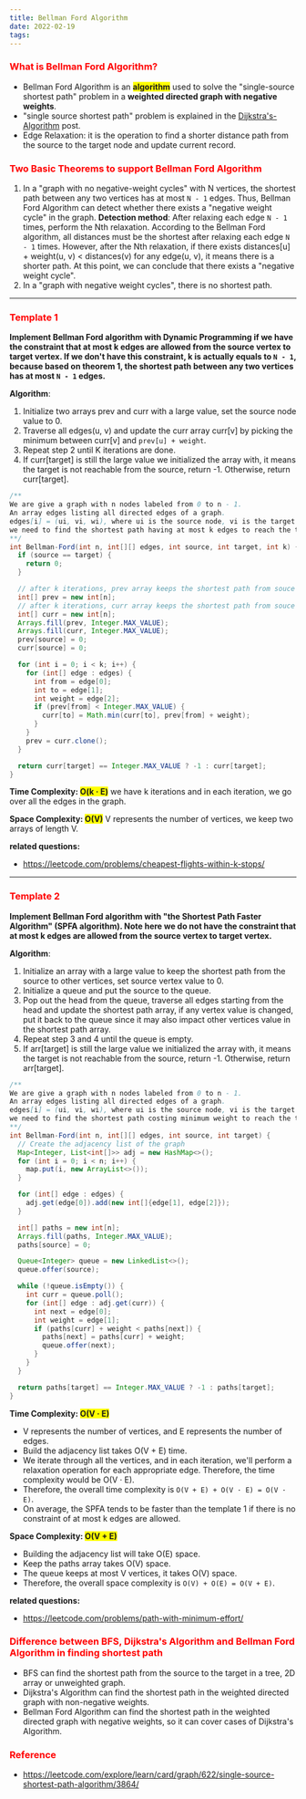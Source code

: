 ```yaml
---
title: Bellman Ford Algorithm
date: 2022-02-19
tags:
---
```


### <span style="color:red">What is Bellman Ford Algorithm?</span>

- Bellman Ford Algorithm is an <span style="background-color:yellow">**algorithm**</span> used to solve the "single-source shortest path" problem in a **weighted directed graph with negative weights**.
- "single source shortest path" problem is explained in the [Dijkstra's-Algorithm](../Dijkstra's-Algorithm/) post.
- Edge Relaxation: it is the operation to find a shorter distance path from the source to the target node and update current record.

### <span style="color:red">Two Basic Theorems to support Bellman Ford Algorithm</span>

1. In a "graph with no negative-weight cycles" with N vertices, the shortest path between any two vertices has at most `N - 1` edges. Thus, Bellman Ford Algorithm can detect whether there exists a "negative weight cycle" in the graph.
   **Detection method**: After relaxing each edge `N - 1` times, perform the Nth relaxation. According to the Bellman Ford algorithm, all distances must be the shortest after relaxing each edge `N - 1` times. However, after the Nth relaxation, if there exists distances[u] + weight(u, v) < distances(v) for any edge(u, v), it means there is a shorter path. At this point, we can conclude that there exists a "negative weight cycle".
2. In a "graph with negative weight cycles", there is no shortest path.

---

### <span style="color:red">Template 1</span>

**Implement Bellman Ford algorithm with Dynamic Programming if we have the constraint that at most k edges are allowed from the source vertex to target vertex. If we don't have this constraint, k is actually equals to `N - 1`, because based on theorem 1, the shortest path between any two vertices has at most `N - 1` edges.**

**Algorithm**:

1.  Initialize two arrays prev and curr with a large value, set the source node value to 0.
2.  Traverse all edges(u, v) and update the curr array curr[v] by picking the minimum between curr[v] and `prev[u] + weight`.
3.  Repeat step 2 until K iterations are done.
4.  If curr[target] is still the large value we initialized the array with, it means the target is not reachable from the source, return -1. Otherwise, return curr[target].

```java
/**
We are give a graph with n nodes labeled from 0 to n - 1.
An array edges listing all directed edges of a graph.
edges[i] = (ui, vi, wi), where ui is the source node, vi is the target node, wi is the weight it takes from ui to vi.
we need to find the shortest path having at most k edges to reach the target node from the source node.
**/
int Bellman-Ford(int n, int[][] edges, int source, int target, int k) {
  if (source == target) {
    return 0;
  }

  // after k iterations, prev array keeps the shortest path from souce to any vertices if at most k - 1 edges are allowed
  int[] prev = new int[n];
  // after k iterations, curr array keeps the shortest path from souce to any vertices if at most k edges are allowed
  int[] curr = new int[n];
  Arrays.fill(prev, Integer.MAX_VALUE);
  Arrays.fill(curr, Integer.MAX_VALUE);
  prev[source] = 0;
  curr[source] = 0;

  for (int i = 0; i < k; i++) {
    for (int[] edge : edges) {
      int from = edge[0];
      int to = edge[1];
      int weight = edge[2];
      if (prev[from] < Integer.MAX_VALUE) {
        curr[to] = Math.min(curr[to], prev[from] + weight);
      }
    }
    prev = curr.clone();
  }

  return curr[target] == Integer.MAX_VALUE ? -1 : curr[target];
}
```

**Time Complexity: <span style="background-color:yellow">O(k · E)</span>**
we have k iterations and in each iteration, we go over all the edges in the graph.

**Space Complexity: <span style="background-color:yellow">O(V)</span>**
V represents the number of vertices, we keep two arrays of length V.

**related questions:**

- https://leetcode.com/problems/cheapest-flights-within-k-stops/

---

### <span style="color:red">Template 2</span>

**Implement Bellman Ford algorithm with "the Shortest Path Faster Algorithm" (SPFA algorithm). Note here we do not have the constraint that at most k edges are allowed from the source vertex to target vertex.**

**Algorithm**:

1.  Initialize an array with a large value to keep the shortest path from the source to other vertices, set source vertex value to 0.
2.  Initialize a queue and put the source to the queue.
3.  Pop out the head from the queue, traverse all edges starting from the head and update the shortest path array, if any vertex value is changed, put it back to the queue since it may also impact other vertices value in the shortest path array.
4.  Repeat step 3 and 4 until the queue is empty.
5.  If arr[target] is still the large value we initialized the array with, it means the target is not reachable from the source, return -1. Otherwise, return arr[target].

```java
/**
We are give a graph with n nodes labeled from 0 to n - 1.
An array edges listing all directed edges of a graph.
edges[i] = (ui, vi, wi), where ui is the source node, vi is the target node, wi is the weight it takes from ui to vi.
we need to find the shortest path costing minimum weight to reach the target node from the source node.
**/
int Bellman-Ford(int n, int[][] edges, int source, int target) {
  // Create the adjacency list of the graph
  Map<Integer, List<int[]>> adj = new HashMap<>();
  for (int i = 0; i < n; i++) {
    map.put(i, new ArrayList<>());
  }

  for (int[] edge : edges) {
    adj.get(edge[0]).add(new int[]{edge[1], edge[2]});
  }

  int[] paths = new int[n];
  Arrays.fill(paths, Integer.MAX_VALUE);
  paths[source] = 0;

  Queue<Integer> queue = new LinkedList<>();
  queue.offer(source);

  while (!queue.isEmpty()) {
    int curr = queue.poll();
    for (int[] edge : adj.get(curr)) {
      int next = edge[0];
      int weight = edge[1];
      if (paths[curr] + weight < paths[next]) {
        paths[next] = paths[curr] + weight;
        queue.offer(next);
      }
    }
  }

  return paths[target] == Integer.MAX_VALUE ? -1 : paths[target];
}
```

**Time Complexity: <span style="background-color:yellow">O(V · E)</span>**

- V represents the number of vertices, and E represents the number of edges.
- Build the adjacency list takes O(V + E) time.
- We iterate through all the vertices, and in each iteration, we'll perform a relaxation operation for each appropriate edge. Therefore, the time complexity would be O(V · E).
- Therefore, the overall time complexity is `O(V + E) + O(V · E) = O(V · E)`.
- On average, the SPFA tends to be faster than the template 1 if there is no constraint of at most k edges are allowed.

**Space Complexity: <span style="background-color:yellow">O(V + E)</span>**

- Building the adjacency list will take O(E) space.
- Keep the paths array takes O(V) space.
- The queue keeps at most V vertices, it takes O(V) space.
- Therefore, the overall space complexity is `O(V) + O(E) = O(V + E)`.

**related questions:**

- https://leetcode.com/problems/path-with-minimum-effort/

### <span style="color:red">Difference between BFS, Dijkstra's Algorithm and Bellman Ford Algorithm in finding shortest path</span>

- BFS can find the shortest path from the source to the target in a tree, 2D array or unweighted graph.
- Dijkstra's Algorithm can find the shortest path in the weighted directed graph with non-negative weights.
- Bellman Ford Algorithm can find the shortest path in the weighted directed graph with negative weights, so it can cover cases of Dijkstra's Algorithm.

### <span style="color:red">Reference</span>

- https://leetcode.com/explore/learn/card/graph/622/single-source-shortest-path-algorithm/3864/
